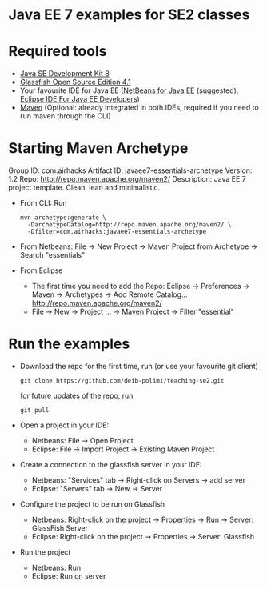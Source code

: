 Java EE 7 examples for SE2 classes
=======

# Required tools
* [Java SE Development Kit 8](http://www.oracle.com/technetwork/java/javase/downloads/jdk8-downloads-2133151.html)
* [Glassfish Open Source Edition 4.1](https://glassfish.java.net/download.html)
* Your favourite IDE for Java EE ([NetBeans for Java EE](https://netbeans.org/downloads/) (suggested), [Eclipse IDE For Java EE Developers](https://www.eclipse.org/downloads/packages/eclipse-ide-java-ee-developers/lunasr1))
* [Maven](http://maven.apache.org/download.cgi) (Optional: already integrated in both IDEs, required if you need to run maven through the CLI)


# Starting Maven Archetype

Group ID: com.airhacks
Artifact ID: javaee7-essentials-archetype
Version: 1.2
Repo: http://repo.maven.apache.org/maven2/
Description: Java EE 7 project template. Clean, lean and minimalistic.

* From CLI: Run

  ```
  mvn archetype:generate \
    -DarchetypeCatalog=http://repo.maven.apache.org/maven2/ \
    -Dfilter=com.airhacks:javaee7-essentials-archetype
  ```
* From Netbeans: File -> New Project -> Maven Project from Archetype -> Search "essentials"

* From Eclipse
  * The first time you need to add the Repo: Eclipse -> Preferences -> Maven -> Archetypes -> Add Remote Catalog... http://repo.maven.apache.org/maven2/
  * File -> New -> Project ... -> Maven Project -> Filter "essential"
    
# Run the examples
* Download the repo for the first time, run (or use your favourite git client)

  ```
  git clone https://github.com/deib-polimi/teaching-se2.git
  ```
  for future updates of the repo, run
  
  ```
  git pull
  ```
* Open a project in your IDE:
  * Netbeans: File -> Open Project
  * Eclipse: File -> Import Project -> Existing Maven Project
* Create a connection to the glassfish server in your IDE:
  * Netbeans: "Services" tab -> Right-click on Servers -> add server
  * Eclipse: "Servers" tab -> New -> Server
* Configure the project to be run on Glassfish
  * Netbeans: Right-click on the project -> Properties -> Run -> Server: GlassFish Server
  * Eclipse: Right-click on the project -> Properties -> Server: Glassfish
* Run the project
  * Netbeans: Run
  * Eclipse: Run on server
  

